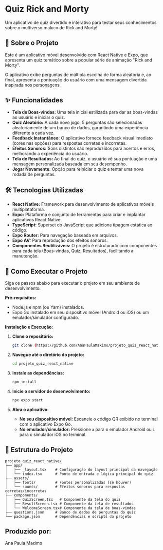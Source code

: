 # Quiz Rick and Morty

Um aplicativo de quiz divertido e interativo para testar seus conhecimentos sobre o multiverso maluco de Rick and Morty!

## 📜 Sobre o Projeto

Este é um aplicativo móvel desenvolvido com React Native e Expo, que apresenta um quiz temático sobre a popular série de animação "Rick and Morty".

O aplicativo exibe perguntas de múltipla escolha de forma aleatória e, ao final, apresenta a pontuação do usuário com uma mensagem divertida inspirada nos personagens.

## ✨ Funcionalidades

* **Tela de Boas-vindas:** Uma tela inicial estilizada para dar as boas-vindas ao usuário e iniciar o quiz.
* **Quiz Aleatório:** A cada novo jogo, 5 perguntas são selecionadas aleatoriamente de um banco de dados, garantindo uma experiência diferente a cada vez.
* **Feedback Instantâneo:** O aplicativo fornece feedback visual imediato (cores nas opções) para respostas corretas e incorretas.
* **Efeitos Sonoros:** Sons distintos são reproduzidos para acertos e erros, melhorando a experiência do usuário.
* **Tela de Resultados:** Ao final do quiz, o usuário vê sua pontuação e uma mensagem personalizada baseada em seu desempenho.
* **Jogar Novamente:** Opção para reiniciar o quiz e tentar uma nova rodada de perguntas.

## 🛠️ Tecnologias Utilizadas

* **React Native:** Framework para desenvolvimento de aplicativos móveis multiplataforma.
* **Expo:** Plataforma e conjunto de ferramentas para criar e implantar aplicativos React Native.
* **TypeScript:** Superset do JavaScript que adiciona tipagem estática ao código.
* **Expo Router:** Para navegação baseada em arquivos.
* **Expo AV:** Para reprodução dos efeitos sonoros.
* **Componentes Reutilizáveis:** O projeto é estruturado com componentes para cada tela (Boas-vindas, Quiz, Resultados), facilitando a manutenção.

## 🚀 Como Executar o Projeto

Siga os passos abaixo para executar o projeto em seu ambiente de desenvolvimento.

**Pré-requisitos:**

* Node.js e npm (ou Yarn) instalados.
* Expo Go instalado em seu dispositivo móvel (Android ou iOS) ou um emulador/simulador configurado.

**Instalação e Execução:**

1.  **Clone o repositório:**
    ```bash
    git clone (https://github.com/AnaPaulaMaximo/projeto_quiz_react_native.git)
    ```

2.  **Navegue até o diretório do projeto:**
    ```bash
    cd projeto_quiz_react_native
    ```

3.  **Instale as dependências:**
    ```bash
    npm install
    ```

4.  **Inicie o servidor de desenvolvimento:**
    ```bash
    npx expo start
    ```

5.  **Abra o aplicativo:**
    * **No seu dispositivo móvel:** Escaneie o código QR exibido no terminal com o aplicativo Expo Go.
    * **No emulador/simulador:** Pressione `a` para o emulador Android ou `i` para o simulador iOS no terminal.

## 📁 Estrutura do Projeto

```
projeto_quiz_react_native/
├── app/
│   ├── _layout.tsx    # Configuração do layout principal da navegação
│   └── index.tsx      # Ponto de entrada e lógica principal do quiz
├── assets/
│   ├── fonts/         # Fontes personalizadas (se houver)
│   └── sounds/        # Efeitos sonoros para respostas corretas/incorretas
├── components/
│   ├── QuizScreen.tsx   # Componente da tela do quiz
│   ├── ResultScreen.tsx # Componente da tela de resultados
│   └── WelcomeScreen.tsx# Componente da tela de boas-vindas
├── questions.json     # Banco de dados de perguntas do quiz
└── package.json       # Dependências e scripts do projeto
```
## Produzido por:
Ana Paula Maximo
